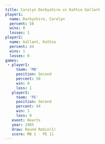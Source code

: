 ```yaml
---
title: Carolyn Darbyshire vs Kathie Gallant
player1:                   
  name: Darbyshire, Carolyn
  percent: 58              
  wins: 0                  
  losses: 1                
player2:                   
  name: Gallant, Kathie    
  percent: 44              
  wins: 1                  
  losses: 0                
games:
 - player1:          
     team: 'MB'      
     position: Second
     percent: 58     
     win: 0          
     loss: 1         
   player2:          
     team: 'PE'      
     position: Second
     percent: 44     
     win: 1          
     loss: 0         
   event: Hearts       
   year: 1985          
   draw: Round Robin(1)
   score: MB 1 - PE 11 
---
```

